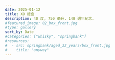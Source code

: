 ```yaml
---
date: 2025-01-12
title: XO 禮盒
description: 40 度, 750 毫升. 140 週年紀念.
#featured_image: 02_box_front.jpg
#type: gallery
sort_by: Date
#categories: ["whisky", "springbank"]
#resources:
#  - src: springbank/aged_32_years/box_front.jpg
#    title: "anyway"
---
```

